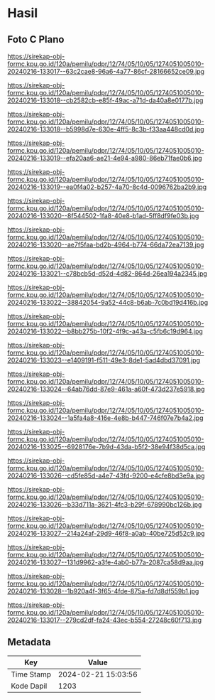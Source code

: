 # Hasil

## Foto C Plano

https://sirekap-obj-formc.kpu.go.id/120a/pemilu/pdpr/12/74/05/10/05/1274051005010-20240216-133017--63c2cae8-96a6-4a77-86cf-28166652ce09.jpg

https://sirekap-obj-formc.kpu.go.id/120a/pemilu/pdpr/12/74/05/10/05/1274051005010-20240216-133018--cb2582cb-e85f-49ac-a71d-da40a8e0177b.jpg

https://sirekap-obj-formc.kpu.go.id/120a/pemilu/pdpr/12/74/05/10/05/1274051005010-20240216-133018--b5998d7e-630e-4ff5-8c3b-f33aa448cd0d.jpg

https://sirekap-obj-formc.kpu.go.id/120a/pemilu/pdpr/12/74/05/10/05/1274051005010-20240216-133019--efa20aa6-ae21-4e94-a980-86eb71fae0b6.jpg

https://sirekap-obj-formc.kpu.go.id/120a/pemilu/pdpr/12/74/05/10/05/1274051005010-20240216-133019--ea0f4a02-b257-4a70-8c4d-0096762ba2b9.jpg

https://sirekap-obj-formc.kpu.go.id/120a/pemilu/pdpr/12/74/05/10/05/1274051005010-20240216-133020--8f544502-1fa8-40e8-b1ad-5ff8df9fe03b.jpg

https://sirekap-obj-formc.kpu.go.id/120a/pemilu/pdpr/12/74/05/10/05/1274051005010-20240216-133020--ae7f5faa-bd2b-4964-b774-66da72ea7139.jpg

https://sirekap-obj-formc.kpu.go.id/120a/pemilu/pdpr/12/74/05/10/05/1274051005010-20240216-133021--c78bcb5d-d52d-4d82-864d-26ea194a2345.jpg

https://sirekap-obj-formc.kpu.go.id/120a/pemilu/pdpr/12/74/05/10/05/1274051005010-20240216-133022--38842054-9a52-44c8-b6ab-7c0bd19d416b.jpg

https://sirekap-obj-formc.kpu.go.id/120a/pemilu/pdpr/12/74/05/10/05/1274051005010-20240216-133022--b8bb275b-10f2-4f9c-a43a-c5fb6c19d964.jpg

https://sirekap-obj-formc.kpu.go.id/120a/pemilu/pdpr/12/74/05/10/05/1274051005010-20240216-133023--e1409191-f511-49e3-8de1-5ad4dbd37091.jpg

https://sirekap-obj-formc.kpu.go.id/120a/pemilu/pdpr/12/74/05/10/05/1274051005010-20240216-133024--64ab76dd-87e9-461a-a60f-473d237e5918.jpg

https://sirekap-obj-formc.kpu.go.id/120a/pemilu/pdpr/12/74/05/10/05/1274051005010-20240216-133024--1a5fa4a8-416e-4e8b-b447-746f07e7b4a2.jpg

https://sirekap-obj-formc.kpu.go.id/120a/pemilu/pdpr/12/74/05/10/05/1274051005010-20240216-133025--6928176e-7b9d-43da-b5f2-38e94f38d5ca.jpg

https://sirekap-obj-formc.kpu.go.id/120a/pemilu/pdpr/12/74/05/10/05/1274051005010-20240216-133026--cd5fe85d-a4e7-43fd-9200-e4cfe8bd3e9a.jpg

https://sirekap-obj-formc.kpu.go.id/120a/pemilu/pdpr/12/74/05/10/05/1274051005010-20240216-133026--b33d711a-3621-4fc3-b29f-678990bc126b.jpg

https://sirekap-obj-formc.kpu.go.id/120a/pemilu/pdpr/12/74/05/10/05/1274051005010-20240216-133027--214a24af-29d9-46f8-a0ab-40be725d52c9.jpg

https://sirekap-obj-formc.kpu.go.id/120a/pemilu/pdpr/12/74/05/10/05/1274051005010-20240216-133027--131d9962-a3fe-4ab0-b77a-2087ca58d9aa.jpg

https://sirekap-obj-formc.kpu.go.id/120a/pemilu/pdpr/12/74/05/10/05/1274051005010-20240216-133028--1b920a4f-3f65-4fde-875a-fd7d8df559b1.jpg

https://sirekap-obj-formc.kpu.go.id/120a/pemilu/pdpr/12/74/05/10/05/1274051005010-20240216-133017--279cd2df-fa24-43ec-b554-27248c60f713.jpg


## Metadata

| Key        | Value               |
| ---------- | ------------------- |
| Time Stamp | 2024-02-21 15:03:56 |
| Kode Dapil | 1203                |



